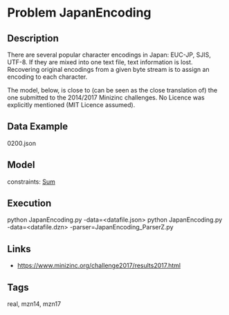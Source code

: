 # Problem JapanEncoding
## Description
There are several popular character encodings in Japan: EUC-JP, SJIS, UTF-8.
If they are mixed into one text file, text information is lost.
Recovering original encodings from a given byte stream is to assign an encoding to each character.

The model, below, is close to (can be seen as the close translation of) the one submitted to the 2014/2017 Minizinc challenges.
No Licence was explicitly mentioned (MIT Licence assumed).

## Data Example
  0200.json

## Model
  constraints: [Sum](http://pycsp.org/documentation/constraints/Sum)

## Execution
  python JapanEncoding.py -data=<datafile.json>
  python JapanEncoding.py -data=<datafile.dzn> -parser=JapanEncoding_ParserZ.py

## Links
  - https://www.minizinc.org/challenge2017/results2017.html

## Tags
  real, mzn14, mzn17
